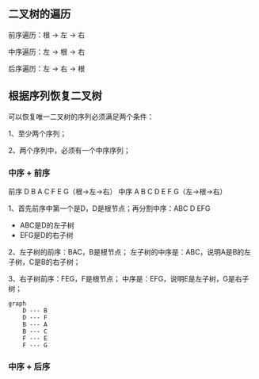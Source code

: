## 二叉树的遍历

前序遍历：根 → 左 → 右

中序遍历：左 → 根 → 右

后序遍历：左 → 右 → 根

## 根据序列恢复二叉树
可以恢复唯一二叉树的序列必须满足两个条件：

1、至少两个序列；

2、两个序列中，必须有一个中序序列；

### 中序 + 前序
前序 D B A C F E G（根→左→右）
中序 A B C D E F G（左→根→右）

1、首先前序中第一个是D，D是根节点；再分割中序：ABC D EFG
- ABC是D的左子树
- EFG是D的右子树

2、左子树的前序：BAC，B是根节点；
左子树的中序是：ABC，说明A是B的左子树，C是B的右子树；

3、右子树前序：FEG，F是根节点；
中序是：EFG，说明E是左子树，G是右子树；
```mermaid
graph
	D --- B
	D --- F
	B --- A
	B --- C
	F --- E
	F --- G
```

### 中序 + 后序

